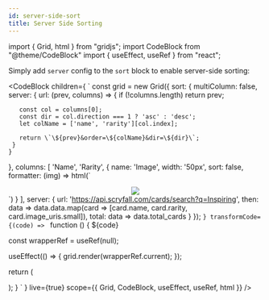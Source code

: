 ```yaml
---
id: server-side-sort
title: Server Side Sorting
---
```


import { Grid, html } from "gridjs";
import CodeBlock from "@theme/CodeBlock"
import { useEffect, useRef } from "react";

Simply add `server` config to the `sort` block to enable server-side sorting:

<CodeBlock children={
`
const grid = new Grid({
  sort: {
    multiColumn: false,
    server: {
      url: (prev, columns) => {
       if (!columns.length) return prev;
       
       const col = columns[0];
       const dir = col.direction === 1 ? 'asc' : 'desc';
       let colName = ['name', 'rarity'][col.index];
       
       return \`\${prev}&order=\${colName}&dir=\${dir}\`;
     }
    }
  },
  columns: [
   'Name',
   'Rarity',
   {
     name: 'Image',
     width: '50px',
     sort: false,
     formatter: (img) => html(\`<center><img src='\${img}'/></center>\`)
   }
  ],
  server: {
    url: 'https://api.scryfall.com/cards/search?q=Inspiring',
    then: data => data.data.map(card => [card.name, card.rarity, card.image_uris.small]),
    total: data => data.total_cards
  } 
});
`
}
 transformCode={(code) => 
`
function () {
  ${code}
 
  const wrapperRef = useRef(null);
   
  useEffect(() => {
    grid.render(wrapperRef.current);
  });
  
  return (
    <div ref={wrapperRef} />
  );
}
`
} live={true} scope={{ Grid, CodeBlock, useEffect, useRef, html }} />
